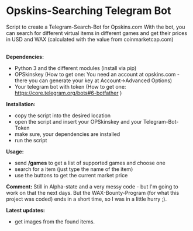 <h1>Opskins-Searching Telegram Bot</h1>
Script to create a Telegram-Search-Bot for Opskins.com
With the bot, you can search for different virtual items in different games and get their prices in USD and WAX (calculated with
the value from coinmarketcap.com)<br><br>



<b>Dependencies:</b>
- Python 3 and the different modules (install via pip)
- OPSkinskey (How to get one: You need an account at opskins.com - there you can generate your key at Account->Advanced Options)
- Your telegram bot with token (How to get one: https://core.telegram.org/bots#6-botfather )

<b>Installation:</b>
- copy the script into the desired location
- open the script and insert your OPSkinskey and your Telegram-Bot-Token
- make sure, your dependencies are installed
- run the script

<b>Usage:</b>
 - send <b>/games</b> to get a list of supported games and choose one
 - search for a item (just type the name of the item)
 - use the buttons to get the current market price
 
 <b>Comment:</b>
 Still in Alpha-state and a very messy code - but I'm going to work on that the next days. But the WAX-Bounty-Program (for what this project was coded) ends in a short time, so I was in a little hurry ;). 
 
<b>Latest updates:</b>
- get images from the found items.